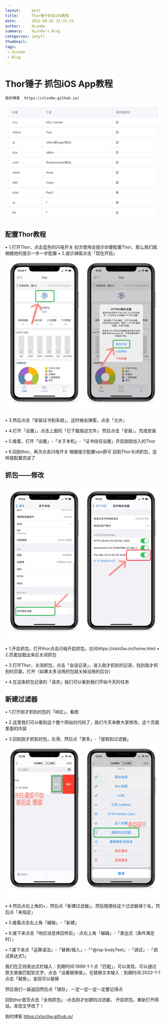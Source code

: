 ```yaml
---
layout:     post
title:      Thor锤子抓包iOS教程
date:       2022-08-25 12:31:33
author:     XLsn0w
summary:    XLsn0w's Blog
categories: jekyll
thumbnail:  
tags:
 - XLsn0w
 - Blog
---
```


# Thor锤子 抓包iOS App教程

```
我的博客  https://xlsn0w.github.io/
```
![](https://github.com/XLsn0w/XLsn0w.github.io/blob/master/Assets/ios%E6%8A%93%E5%8C%85%E5%B7%A5%E5%85%B7%E5%90%8E%E7%BC%80.png?raw=true)

## 配置Thor教程

•    1.打开Thor，点击蓝色的闪电开关
初次使用会提示你要配置Thor，那么我们就根据他的提示一步一步配置
•    2.提示弹窗点击「现在开启」
![](https://github.com/XLsn0w/XLsn0w.github.io/blob/master/Assets/Thor1.jpg?raw=true)
 
•    3.然后点击「安装证书到系统」，这时候会弹窗，点击「允许」
 
•    4.打开「设置」，点击上面的「已下载描述文件」
然后点击「安装」，完成安装 
 
•    5.接着，打开「设置」-「关于本机」-「证书信任设置」开启刚刚加入的Thor
 
•    6.回到thor，再次点击闪电开关  根据提示配置vpn即可 回到Thor关闭抓包，这样就配置完成了 


## 抓包——修改
![](https://github.com/XLsn0w/XLsn0w.github.io/blob/master/Assets/Thor2.jpg?raw=true)

•    1.开启抓包，打开thor点击闪电开启抓包，访问https://xlsn0w.cn/home.html
•    2.页面加载出来后关闭抓包
 
•    3.打开Thor，关闭抓包，点击「会话记录」，进入刚才抓到的记录，找到刚才抓到的页面，打开（如果太多没用的包就关掉没用的后台）
 
•    4.在这条抓包记录的「请求」我们可以看到我们开始今天的任务


## 新建过滤器

•    1.打开刚才抓到的包的「响应」，看图
 
•    2.这里我们可以看到这个整个网站的代码了，我们今天来教大家修改，这个页面里面的内容
 
•    3.回到刚才抓到的包，左滑，然后点「更多」-「提取到过滤器」
![](https://github.com/XLsn0w/XLsn0w.github.io/blob/master/Assets/Thor3.jpg?raw=true)
 
•    4.然后点右上角的+，然后点「新建过滤器」，然后随便给这个过滤器填个名，然后点「未指定」
 
•    5.接着点击右上角「编辑」-「新建」
 
 
•    6.接下来点击「响应消息体回传前」-点右上角「编辑」-「表达式（条件满足时）」
 
•    7.接下来点「运算语法」-「替换/插入」-「^@rsp bodyText」-「调试」-「调试表达式1」
 
我们在正则表达式栏输入：到期时间:1999-1-1 点「匹配」，可以发现，可以通过原文直接匹配到文字，点击「设置替换值」，在替换文本输入：到期时间:2022-1-1点击「替换」，发现可以替换 
 
然后我们一路返回然后点「储存」 一定一定一定一定要记得点 
 
回到thor首页点击「全局抓包」-点击刚才创建的过滤器，
开启抓包，重新打开网站，发现文字改了！  
 
我的博客  https://xlsn0w.github.io/



[1]: https://xlsn0w.github.io
